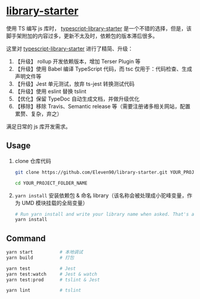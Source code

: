 # [library-starter](https://github.com/Eleven90/library-starter)

使用 TS 编写 js 库时， [typescript-library-starter](https://github.com/alexjoverm/typescript-library-starter) 是一个不错的选择，但是，该脚手架附加的内容过多，更新不太及时，依赖包的版本滞后很多。

这里对 [typescript-library-starter](https://github.com/alexjoverm/typescript-library-starter) 进行了精简、升级：

1. 【升级】 rollup 开发依赖版本，增加 Terser Plugin 等
2. 【升级】使用 Babel 编译 TypeScript 代码，而 tsc 仅用于：代码检查、生成声明文件等
3. 【升级】Jest 单元测试，放弃 ts-jest 转换测试代码
4. 【升级】使用 eslint 替换 tslint
2. 【优化】保留 TypeDoc 自动生成文档，并做升级优化
5. 【移除】移除 Travis、Semantic release 等（需要注册诸多相关网站，配置累赘、复杂，弃之）

满足日常的 js 库开发需求。

## Usage

1. clone 仓库代码

    ```sh
    git clone https://github.com/Eleven90/library-starter.git YOUR_PROJECT_FOLDER_NAME

    cd YOUR_PROJECT_FOLDER_NAME
    ```

2. `yarn install` 安装依赖包 & 命名 library（该名称会被处理成小驼峰变量，作为 UMD 模块挂载的全局变量）

    ```sh
    # Run yarn install and write your library name when asked. That's all!
    yarn install
    ```

## Command

```sh
yarn start          # 本地调试
yarn build          # 打包

yarn test           # Jest
yarn test:watch     # Jest & watch
yarn test:prod      # tslint & Jest

yarn lint           # tslint
```
